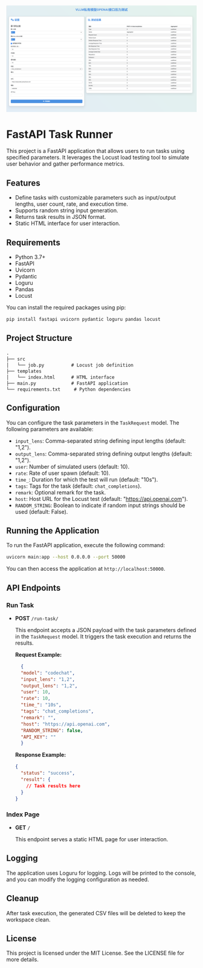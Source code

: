 
![](docs/page.png)

# FastAPI Task Runner

This project is a FastAPI application that allows users to run tasks using specified parameters. It leverages the Locust load testing tool to simulate user behavior and gather performance metrics.

## Features

- Define tasks with customizable parameters such as input/output lengths, user count, rate, and execution time.
- Supports random string input generation.
- Returns task results in JSON format.
- Static HTML interface for user interaction.

## Requirements

- Python 3.7+
- FastAPI
- Uvicorn
- Pydantic
- Loguru
- Pandas
- Locust

You can install the required packages using pip:

```bash
pip install fastapi uvicorn pydantic loguru pandas locust
```

## Project Structure

```
.
├── src
│   └── job.py          # Locust job definition
├── templates
│   └── index.html      # HTML interface
├── main.py             # FastAPI application
└── requirements.txt     # Python dependencies
```

## Configuration

You can configure the task parameters in the `TaskRequest` model. The following parameters are available:

- `input_lens`: Comma-separated string defining input lengths (default: "1,2").
- `output_lens`: Comma-separated string defining output lengths (default: "1,2").
- `user`: Number of simulated users (default: 10).
- `rate`: Rate of user spawn (default: 10).
- `time_`: Duration for which the test will run (default: "10s").
- `tags`: Tags for the task (default: `chat_completions`).
- `remark`: Optional remark for the task.
- `host`: Host URL for the Locust test (default: "https://api.openai.com").
- `RANDOM_STRING`: Boolean to indicate if random input strings should be used (default: False).

## Running the Application

To run the FastAPI application, execute the following command:

```bash
uvicorn main:app --host 0.0.0.0 --port 50000
```

You can then access the application at `http://localhost:50000`.

## API Endpoints

### Run Task

- **POST** `/run-task/`

  This endpoint accepts a JSON payload with the task parameters defined in the `TaskRequest` model. It triggers the task execution and returns the results.

  **Request Example:**

  ```json
    {
    "model": "codechat",
    "input_lens": "1,2",
    "output_lens": "1,2",
    "user": 10,
    "rate": 10,
    "time_": "10s",
    "tags": "chat_completions",
    "remark": "",
    "host": "https://api.openai.com",
    "RANDOM_STRING": false,
    "API_KEY": ""
    }
  ```

  **Response Example:**

  ```json
  {
    "status": "success",
    "result": {
      // Task results here
    }
  }
  ```

### Index Page

- **GET** `/`

  This endpoint serves a static HTML page for user interaction.

## Logging

The application uses Loguru for logging. Logs will be printed to the console, and you can modify the logging configuration as needed.

## Cleanup

After task execution, the generated CSV files will be deleted to keep the workspace clean.

## License

This project is licensed under the MIT License. See the LICENSE file for more details.

